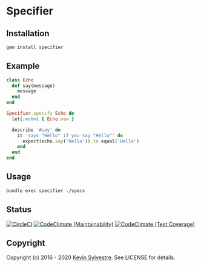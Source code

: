 # Specifier

## Installation

```bash
gem install specifier
```

## Example

```ruby
class Echo
  def say(message)
    message
  end
end
```

```ruby
Specifier.specify Echo do
  let(:echo) { Echo.new }

  describe '#say' do
    it 'says "Hello" if you say "Hello"' do
      expect(echo.say('Hello')).to equal('Hello')
    end
  end
end
```

## Usage

```bash
bundle exec specifier ./specs
```

## Status

[![CircleCI](https://circleci.com/gh/ksylvest/specifier.svg?style=svg)](https://circleci.com/gh/ksylvest/specifier)
[![CodeClimate (Maintainability)](https://api.codeclimate.com/v1/badges/391d09bf5fb4a6be19e2/maintainability)](https://codeclimate.com/github/ksylvest/specifier/maintainability)
[![CodeClimate (Test Coverage)](https://api.codeclimate.com/v1/badges/391d09bf5fb4a6be19e2/test_coverage)](https://codeclimate.com/github/ksylvest/specifier/test_coverage)



## Copyright

Copyright (c) 2016 - 2020 [Kevin Sylvestre](https://ksylvest.com). See LICENSE for details.
